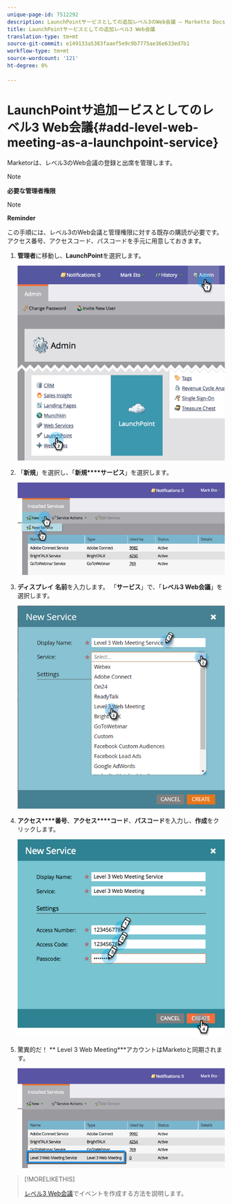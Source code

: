 ```yaml
---
unique-page-id: 7512292
description: LaunchPointサービスとしての追加レベル3のWeb会議 — Marketto Docs — 製品ドキュメント
title: LaunchPointサービスとしての追加レベル3 Web会議
translation-type: tm+mt
source-git-commit: e149133a5383faaef5e9c9b7775ae36e633ed7b1
workflow-type: tm+mt
source-wordcount: '121'
ht-degree: 0%

---
```



# LaunchPointサ追加ービスとしてのレベル3 Web会議{#add-level-web-meeting-as-a-launchpoint-service}

Marketorは、レベル3のWeb会議の登録と出席を管理します。

>[!NOTE]
>
>**必要な管理者権限**

>[!NOTE]
>
>**Reminder**
>
>この手順には、レベル3のWeb会議と管理権限に対する既存の購読が必要です。 アクセス番号、アクセスコード、パスコードを手元に用意しておきます。

1. **管理者**&#x200B;に移動し、**LaunchPoint**&#x200B;を選択します。

   ![](assets/image2015-4-23-10-3a5-3a12.png)

1. 「**新規**」を選択し、「**新規****サービス**」を選択します。

   ![](assets/level-3-web-meeting-new-service.png)

1. **ディスプレイ** **名前**&#x200B;を入力します。 「**サービス**」で、「**レベル3 Web会議**」を選択します。

   ![](assets/new-service-level-3.png)

1. **アクセス****番号**、**アクセス****コード**、**パスコード**&#x200B;を入力し、**作成**&#x200B;をクリックします。

   ![](assets/image2015-4-23-10-3a10-3a26.png)

1. 驚異的だ！ ** Level 3 Web Meeting***アカウントはMarketoと同期されます。

   ![](assets/level-3-web-meeting.png)

>[!MORELIKETHIS]
>
>[レベル3 Web会議](../../../product-docs/demand-generation/events/create-an-event/create-an-event-with-level-3-web-meeting.md)でイベントを作成する方法を説明します。

